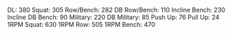 DL: 380
 Squat: 305
 Row/Bench: 282
 DB Row/Bench: 110
 Incline Bench: 230
 Incline DB Bench: 90
 Military: 220
 DB Military: 85
 Push Up: 76
 Pull Up: 24
 1RPM Squat: 630
 1RPM Row: 505
 1RPM Bench: 470

